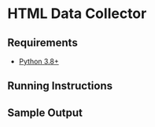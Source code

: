 # HTML Data Collector

## Requirements
* [Python 3.8+](https://www.python.org/)

## Running Instructions

## Sample Output
